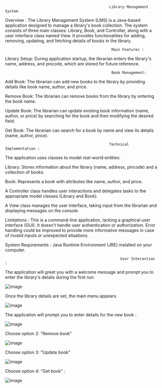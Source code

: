                                                    Library Management System 

Overview :
The Library Management System (LMS) is a Java-based application designed to manage a library's book collection. The system consists of three main classes: Library, Book, and Controller, along with a user interface class named View. It provides functionalities for adding, removing, updating, and fetching details of books in the library.



                                                     Main Features :

Library Setup: During application startup, the librarian enters the library's name, address, and pincode, which are stored for future reference.

                                                     Book Management:

Add Book: The librarian can add new books to the library by providing details like book name, author, and price.

Remove Book: The librarian can remove books from the library by entering the book name.

Update Book: The librarian can update existing book information (name, author, or price) by searching for the book and then modifying the desired field.

Get Book: The librarian can search for a book by name and view its details (name, author, price).



                                                    Technical Implementation :

The application uses classes to model real-world entities:

Library: Stores information about the library (name, address, pincode) and a collection of books.

Book: Represents a book with attributes like name, author, and price.

A Controller class handles user interactions and delegates tasks to the appropriate model classes (Library and Book).

A View class manages the user interface, taking input from the librarian and displaying messages on the console.

Limitations : 
This is a command-line application, lacking a graphical user interface (GUI).
It doesn't handle user authentication or authorization.
Error handling could be improved to provide more informative messages in case of invalid inputs or unexpected situations.

System Requirements :
Java Runtime Environment (JRE) installed on your computer.

                                                                       
                                                         User Interaction :
The application will greet you with a welcome message and prompt you to enter the library's details during the first run:


![image](https://github.com/Hfhdhfj/Librarymanagementsystem/assets/109065238/e4faecf5-cb75-454b-a00a-941278b2b625)

Once the library details are set, the main menu appears:

![image](https://github.com/Hfhdhfj/Librarymanagementsystem/assets/109065238/8dc8d292-d1df-435b-8a67-a220b4c925a9)


The application will prompt you to enter details for the new book :

![image](https://github.com/Hfhdhfj/Librarymanagementsystem/assets/109065238/6381b48f-977b-40ce-900b-98224954d25a)

Choose option 2: "Remove book"

![image](https://github.com/Hfhdhfj/Librarymanagementsystem/assets/109065238/9e246f91-59f7-4866-876e-ee05b6c90cdc)


Choose option 3: "Update book"


![image](https://github.com/Hfhdhfj/Librarymanagementsystem/assets/109065238/1c537ac9-2ff9-4855-aacb-0af2ff11cc99)


Choose option 4: "Get book" :


![image](https://github.com/Hfhdhfj/Librarymanagementsystem/assets/109065238/46932006-1416-4a16-a9ae-dd16103a19ae)



